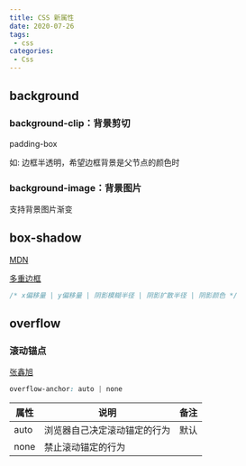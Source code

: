 ```yaml
---
title: CSS 新属性
date: 2020-07-26
tags:
 - css
categories: 
 - Css
---
```


## background

### background-clip：背景剪切

padding-box

如: 边框半透明，希望边框背景是父节点的颜色时

### background-image：背景图片

支持背景图片渐变

## box-shadow

[MDN](https://developer.mozilla.org/zh-CN/docs/Web/CSS/box-shadow)

[多重边框](http://js.jirengu.com/qosunoxise/1/edit?html,css,output)

```css
/* x偏移量 | y偏移量 | 阴影模糊半径 | 阴影扩散半径 | 阴影颜色 */
```

## overflow

### 滚动锚点

[张鑫旭](https://www.zhangxinxu.com/wordpress/2020/08/css-overflow-anchor/?shrink=1)

```css
overflow-anchor: auto | none
```

| 属性 | 说明                         | 备注 |
| ---- | ---------------------------- | ---- |
| auto | 浏览器自己决定滚动锚定的行为 | 默认 |
| none | 禁止滚动锚定的行为           |      |

